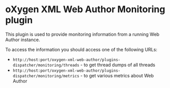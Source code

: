 oXygen XML Web Author Monitoring plugin
=======================================

This plugin is used to provide monitoring information from a running Web Author instance.

To access the information you should access one of the following URLs:

- `http://host:port/oxygen-xml-web-author/plugins-dispatcher/monitoring/threads` - to get thread dumps of all threads
- `http://host:port/oxygen-xml-web-author/plugins-dispatcher/monitoring/metrics` - to get various metrics about Web Author
 